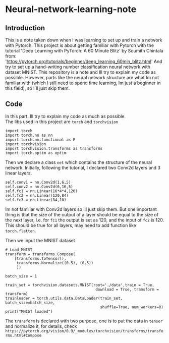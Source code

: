 # Neural-network-learning-note

## Introduction
This is a note taken down when I was learning to set up and train a network with Pytorch.
This project is about getting familiar with Pytorch with the tutorial 'Deep Learning with PyTorch: A 60 Minute Blitz' by Soumith Chintala from: 'https://pytorch.org/tutorials/beginner/deep_learning_60min_blitz.html' And try to set up a hand-writing number classification neural network with dataset MNIST. This repository is a note and Ill try to explain my code as possible. However, parts like the neural network structure are what Im not familiar with (which I still need to spend time learning, Im just a beginner in this field), so I`ll just skip them.

## Code 
In this part, Ill try to explain my code as much as possible.<br/>
The libs used in this project are `torch` and `torchvision`
```
import torch
import torch.nn as nn
import torch.nn.functional as F
import torchvision
import torchvision.transforms as transforms
import torch.optim as optim
```
Then we declare a class `net` which contains the structure of the neural network. Initially, following the tutorial, I declared two Conv2d layers and 3 linear layers. 
```
self.conv1 = nn.Conv2d(1,6,5)
self.conv2 = nn.Conv2d(6,16,5)
self.fc1 = nn.Linear(16*4*4,120)
self.fc2 = nn.Linear(120,84)
self.fc3 = nn.Linear(84,10)
```
Im not familiar with Conv2d layers so Ill just skip them. But one important thing is that the size of the output of a layer should be equal to the size of the next layer, i.e. for `fc1` the output is set as 120, and the input of `fc2` is 120. This should be true for all layers, may need to add function like `torch.flatten`.

Then we input the MNIST dataset
```
# Load MNIST
transform = transforms.Compose(
    [transforms.ToTensor(),
     transforms.Normalize((0.5), (0.5))
     ])

batch_size = 1

train_set = torchvision.datasets.MNIST(root='./data',train = True,
                                        download = True, transform = transform)
trainloader = torch.utils.data.DataLoader(train_set, batch_size=batch_size,
                                          shuffle=True, num_workers=0)
print("MNIST loaded")
```
The `transform` is declared with two purpose, one is to put the data in `tensor` and normalize it, for details, check `https://pytorch.org/vision/0.9/_modules/torchvision/transforms/transforms.html#Compose`
